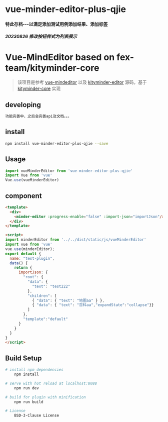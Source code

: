 # vue-minder-editor-plus-qjie

#### 特此存档---以满足添加测试用例添加结果、添加标签

##### 20230826 修改按钮样式为列表展示


# Vue-MindEditor based on fex-team/kityminder-core
> 该项目是参考 [vue-mindeditor](https://github.com/fudax/vue-mindeditor) 以及 [kityminder-editor](https://github.com/fex-team/kityminder-editor)
> 源码，基于 [kityminder-core](https://github.com/fex-team/kityminder-core) 实现

## developing
``` bash
功能完善中，之后会完善api及文档。。。
```

## install
``` bash
npm install vue-minder-editor-plus-qjie --save
```

## Usage
```javascript
import vueMinderEditor from 'vue-minder-editor-plus-qjie'
import Vue from 'vue'
Vue.use(vueMinderEditor)
```

## component
```html
<template>
  <div>
    <minder-editor :progress-enable="false" :import-json="importJson"/>
  </div>
</template>

<script>
import minderEditor from '../../dist/static/js/vueMinderEditor'
import vue from 'vue'
vue.use(minderEditor);
export default {
  name: "test-plugin",
  data() {
    return {
      importJson: {
        "root": {
          "data": {
            "text": "test222"
          },
          "children": [
            { "data": { "text": "地图aa" } },
            { "data": { "text": "百科aa","expandState":"collapse"}}
          ]
        },
        "template":"default"
      }
    }
  }
}
</script>
```

## Build Setup

``` bash
# install npm dependencies
    npm install

# serve with hot reload at localhost:8088
    npm run dev

# build for plugin with minification
    npm run build

# License
    BSD-3-Clause License
```


